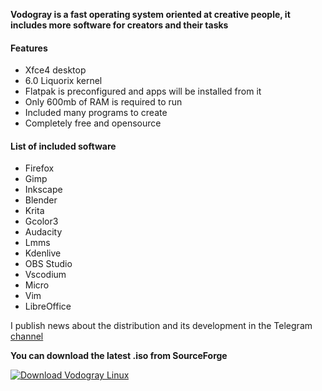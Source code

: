 **Vodogray is a fast operating system oriented at creative people, it includes more software for creators and their tasks**

#### Features
- Xfce4 desktop
- 6.0 Liquorix kernel
- Flatpak is preconfigured and apps will be installed from it
- Only 600mb of RAM is required to run
- Included many programs to create
- Completely free and opensource

#### List of included software
- Firefox
- Gimp
- Inkscape
- Blender
- Krita
- Gcolor3
- Audacity
- Lmms
- Kdenlive
- OBS Studio
- Vscodium
- Micro
- Vim
- LibreOffice


 I publish news about the distribution and its development in the Telegram [channel](https://t.me/VodograyNews)


**You can download the latest .iso from SourceForge**

[![Download Vodogray Linux](https://a.fsdn.com/con/app/sf-download-button)](https://sourceforge.net/projects/vodogray-linux/files/latest/download)
